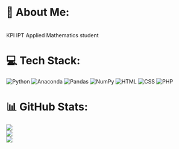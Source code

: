 # 💫 About Me:
<br>KPI IPT Applied Mathematics student <br>

# 💻 Tech Stack:
![Python](https://img.shields.io/badge/python-3670A0?style=for-the-badge&logo=python&logoColor=ffdd54) 
![Anaconda](https://img.shields.io/badge/Anaconda-%2344A833.svg?style=for-the-badge&logo=anaconda&logoColor=white) 
![Pandas](https://img.shields.io/badge/pandas-%23150458.svg?style=for-the-badge&logo=pandas&logoColor=white) 
![NumPy](https://img.shields.io/badge/numpy-%23013243.svg?style=for-the-badge&logo=numpy&logoColor=white)
![HTML](https://img.shields.io/badge/HTML-239120?style=for-the-badge&logo=html5&logoColor=white) 
![CSS](https://img.shields.io/badge/CSS-239120?&style=for-the-badge&logo=css3&logoColor=white) 
![PHP](https://img.shields.io/badge/PHP-777BB4?style=for-the-badge&logo=php&logoColor=white) 

# 📊 GitHub Stats:
![](https://github-readme-stats.vercel.app/api?username=gre1wy&theme=darcula&hide_border=false&include_all_commits=false&count_private=false)<br/>
![](https://github-readme-streak-stats.herokuapp.com/?user=gre1wy&theme=darcula&hide_border=false)<br/>
![](https://github-readme-stats.vercel.app/api/top-langs/?username=gre1wy&theme=darcula&hide_border=false&include_all_commits=false&count_private=false&layout=compact)


